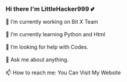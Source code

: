 ### Hi there I'm LittleHacker999 💕

 🔭 I’m currently working on Bit X Team<br><br>
 🌱 I’m currently learning Python and Html<br><br>
 🤔 I’m looking for help with Codes.<br><br>
 💬 Ask me about anything.<br><br>
 📫 How to reach me: You Can Visit My Website<br><br>

